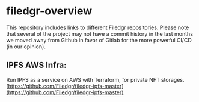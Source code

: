 # filedgr-overview
This repository includes links to different Filedgr repositories. Please note that several of the project may not have a commit history in the last months we moved away from Github in favor of Gitlab for the more powerful CI/CD (in our opinion).

## IPFS AWS Infra:
Run IPFS as a service on AWS with Terraform, for private NFT storages.
[https://github.com/Filedgr/filedgr-ipfs-master](https://github.com/Filedgr/filedgr-ipfs-master)


